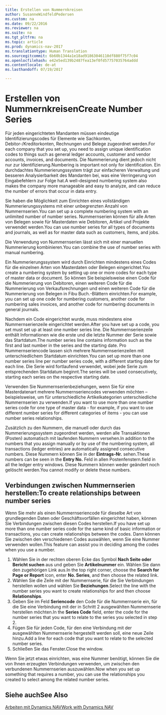 ```yaml
---
title: Erstellen von Nummernkreisen
author: SusanneWindfeldPedersen
ms.custom: na
ms.date: 09/22/2016
ms.reviewer: na
ms.suite: na
ms.tgt_pltfrm: na
ms.topic: article
ms.prod: dynamics-nav-2017
ms.translationtype: Human Translation
ms.sourcegitcommit: 6b60b1344a1e18ad91863046110df880f75f7c04
ms.openlocfilehash: e42e5ed139b2487fea13ef0fd57757035764addd
ms.contentlocale: de-at
ms.lasthandoff: 07/19/2017

---
```


# <a name="create-number-series"></a><span data-ttu-id="fc5bd-102">Erstellen von Nummernkreisen</span><span class="sxs-lookup"><span data-stu-id="fc5bd-102">Create Number Series</span></span>

<span data-ttu-id="fc5bd-103">Für jeden eingerichteten Mandanten müssen eindeutige Identifizierungscodes für Elemente wie Sachkonten, Debitor-/Kreditorkonten, Rechnungen und Belege zugeordnet werden.</span><span class="sxs-lookup"><span data-stu-id="fc5bd-103">For each company that you set up, you need to assign unique identification codes to things such as general ledger accounts, customer and vendor accounts, invoices, and documents.</span></span> <span data-ttu-id="fc5bd-104">Die Nummerierung dient jedoch nicht nur zur Identifizierung.</span><span class="sxs-lookup"><span data-stu-id="fc5bd-104">Numbering is important not only for identification.</span></span> <span data-ttu-id="fc5bd-105">Ein durchdachtes Nummerierungssystem trägt zur einfacheren Verwaltung und besseren Analysierbarkeit des Mandanten bei, was eine Verringerung von Eingabefehlern zur Folge hat.</span><span class="sxs-lookup"><span data-stu-id="fc5bd-105">A well-designed numbering system also makes the company more manageable and easy to analyze, and can reduce the number of errors that occur in data entry.</span></span>

<span data-ttu-id="fc5bd-106">Sie haben die Möglichkeit zum Einrichten eines vollständigen Nummerierungssystems mit einer unbegrenzten Anzahl von Nummernserien.</span><span class="sxs-lookup"><span data-stu-id="fc5bd-106">You can set up a complete numbering system with an unlimited number of number series.</span></span> <span data-ttu-id="fc5bd-107">Nummernserien können für alle Arten von Belegen sowie für Masterdaten wie Debitoren, Artikel und Projekte verwendet werden.</span><span class="sxs-lookup"><span data-stu-id="fc5bd-107">You can use number series for all types of documents and journals, as well as for master data such as customers, items, and jobs.</span></span>

<span data-ttu-id="fc5bd-108">Die Verwendung von Nummernserien lässt sich mit einer manuellen Nummerierung kombinieren.</span><span class="sxs-lookup"><span data-stu-id="fc5bd-108">You can combine the use of number series with manual numbering.</span></span>

<span data-ttu-id="fc5bd-109">Ein Nummerierungssystem wird durch Einrichten mindestens eines Codes für die einzelnen Arten von Masterdaten oder Belegen eingerichtet.</span><span class="sxs-lookup"><span data-stu-id="fc5bd-109">You create a numbering system by setting up one or more codes for each type of master data or document.</span></span> <span data-ttu-id="fc5bd-110">So können Sie beispielsweise einen Code für die Nummerierung von Debitoren, einen weiteren Code für die Nummerierung von Verkaufsrechnungen und einen weiteren Code für die Nummerierung von Belegen in Fibu Buch.-Blättern einrichten.</span><span class="sxs-lookup"><span data-stu-id="fc5bd-110">For example, you can set up one code for numbering customers, another code for numbering sales invoices, and another code for numbering documents in general journals.</span></span>

<span data-ttu-id="fc5bd-111">Nachdem ein Code eingerichtet wurde, muss mindestens eine Nummernserienzeile eingerichtet werden.</span><span class="sxs-lookup"><span data-stu-id="fc5bd-111">After you have set up a code, you set must set up at least one number series line.</span></span> <span data-ttu-id="fc5bd-112">Die Nummernserienzeile enthält Informationen wie die erste und die letzte Nummer der Serie sowie das Startdatum.</span><span class="sxs-lookup"><span data-stu-id="fc5bd-112">The number series line contains information such as the first and last number in the series and the starting date.</span></span> <span data-ttu-id="fc5bd-113">Pro Nummernseriencode lassen sich mehrere Nummernserienzeilen mit unterschiedlichem Startdatum einrichten.</span><span class="sxs-lookup"><span data-stu-id="fc5bd-113">You can set up more than one number series line per number series code, with a different starting date for each line.</span></span> <span data-ttu-id="fc5bd-114">Die Serie wird fortlaufend verwendet, wobei jede Serie zum entsprechenden Startdatum beginnt.</span><span class="sxs-lookup"><span data-stu-id="fc5bd-114">The series will be used consecutively, starting each series on the respective starting date.</span></span>

<span data-ttu-id="fc5bd-115">Verwenden Sie Nummernserienbeziehungen, wenn Sie für eine Masterdatenart mehrere Nummernseriencodes verwenden möchten – beispielsweise, um für unterschiedliche Artikelkategorien unterschiedliche Nummernserien zu verwenden.</span><span class="sxs-lookup"><span data-stu-id="fc5bd-115">If you want to use more than one number series code for one type of master data - for example, if you want to use different number series for different categories of items - you can use number series relationships.</span></span>

<span data-ttu-id="fc5bd-116">Zusätzlich zu den Nummern, die manuell oder durch das Nummerierungssystem zugeordnet werden, werden alle Transaktionen (Posten) automatisch mit laufenden Nummern versehen.</span><span class="sxs-lookup"><span data-stu-id="fc5bd-116">In addition to the numbers that you assign manually or by use of the numbering system, all transactions (ledger entries) are automatically assigned consecutive numbers.</span></span> <span data-ttu-id="fc5bd-117">Diese Nummern können Sie in der **Eintrags-Nr.** sehen.</span><span class="sxs-lookup"><span data-stu-id="fc5bd-117">These numbers can be seen in the **Entry No.**</span></span> <span data-ttu-id="fc5bd-118">Feld in allen Postenfenstern.</span><span class="sxs-lookup"><span data-stu-id="fc5bd-118">field in all the ledger entry windows.</span></span> <span data-ttu-id="fc5bd-119">Diese Nummern können weder geändert noch gelöscht werden.</span><span class="sxs-lookup"><span data-stu-id="fc5bd-119">You cannot modify or delete these numbers.</span></span>

## <a name="to-create-relationships-between-number-series"></a><span data-ttu-id="fc5bd-120">Verbindungen zwischen Nummernserien herstellen:</span><span class="sxs-lookup"><span data-stu-id="fc5bd-120">To create relationships between number series</span></span>
<span data-ttu-id="fc5bd-121">Wenn Sie mehr als einen Nummernseriencode für dieselbe Art von grundlegenden Daten oder Geschäftsvorfällen eingerichtet haben, können Sie Verbindungen zwischen diesen Codes herstellen.</span><span class="sxs-lookup"><span data-stu-id="fc5bd-121">If you have set up more than one number series code for the same kind of basic information or transactions, you can create relationships between the codes.</span></span> <span data-ttu-id="fc5bd-122">Dann können Sie zwischen den verschiedenen Codes auswählen, wenn Sie eine Nummer verwenden wollen.</span><span class="sxs-lookup"><span data-stu-id="fc5bd-122">This feature can assist you in deciding among the codes when you use a number.</span></span>

1. <span data-ttu-id="fc5bd-123">Wählen Sie in der rechten oberen Ecke das Symbol **Nach Seite oder Bericht suchen** aus und geben Sie **Artikelnummer** ein. Wählen Sie dann den zugehörigen Link aus.</span><span class="sxs-lookup"><span data-stu-id="fc5bd-123">In the top right corner, choose the **Search for Page or Report** icon, enter **No. Series**, and then choose the related link.</span></span>
2. <span data-ttu-id="fc5bd-124">Wählen Sie die Zeile mit der Nummernserie, für die Sie Verbindungen herstellen wollen und wählen Sie **Beziehungen**.</span><span class="sxs-lookup"><span data-stu-id="fc5bd-124">Select the line with the number series you want to create relationships for and then choose **Relationships**.</span></span>
3. <span data-ttu-id="fc5bd-125">Geben Sie im Feld **Seriencode** den Code für die Nummernserie ein, für die Sie eine Verbindung mit der in Schritt 2 ausgewählten Nummernserie herstellen möchten.</span><span class="sxs-lookup"><span data-stu-id="fc5bd-125">In the **Series Code** field, enter the code for the number series that you want to relate to the series you selected in step 2.</span></span>
4. <span data-ttu-id="fc5bd-126">Fügen Sie für jeden Code, für den eine Verbindung mit der ausgewählten Nummernserie hergestellt werden soll, eine neue Zeile hinzu.</span><span class="sxs-lookup"><span data-stu-id="fc5bd-126">Add a line for each code that you want to relate to the selected number series.</span></span>
5. <span data-ttu-id="fc5bd-127">Schließen Sie das Fenster.</span><span class="sxs-lookup"><span data-stu-id="fc5bd-127">Close the window.</span></span>

<span data-ttu-id="fc5bd-128">Wenn Sie jetzt etwas einrichten, was eine Nummer benötigt, können Sie die von Ihnen erzeugten Verbindungen verwenden, um zwischen den verbundenen Nummernserien auszuwählen.</span><span class="sxs-lookup"><span data-stu-id="fc5bd-128">Now when you set up something that requires a number, you can use the relationships you created to select among the related number series.</span></span>

## <a name="see-also"></a><span data-ttu-id="fc5bd-129">Siehe auch</span><span class="sxs-lookup"><span data-stu-id="fc5bd-129">See Also</span></span>
[<span data-ttu-id="fc5bd-130">Arbeiten mit Dynamics NAV</span><span class="sxs-lookup"><span data-stu-id="fc5bd-130">Work with Dynamics NAV</span></span>](ui-work-product.md)

